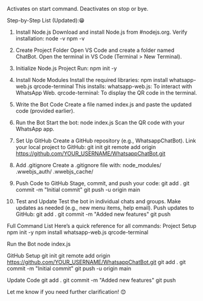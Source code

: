 Activates on start command.
Deactivates on stop or bye.

Step-by-Step List (Updated):😁
1. Install Node.js
Download and install Node.js from #nodejs.org.
Verify installation:
node -v
npm -v

2. Create Project Folder
Open VS Code and create a folder named ChatBot.
Open the terminal in VS Code (Terminal > New Terminal).

3. Initialize Node.js Project
Run:
npm init -y

4. Install Node Modules
Install the required libraries:
npm install whatsapp-web.js qrcode-terminal
This installs:
	whatsapp-web.js: To interact with WhatsApp Web.
	qrcode-terminal: To display the QR code in the terminal.

5. Write the Bot Code
Create a file named index.js and paste the updated code (provided earlier).


6. Run the Bot
Start the bot:
node index.js
Scan the QR code with your WhatsApp app.

7. Set Up GitHub
Create a GitHub repository (e.g., WhatsappChatBot).
Link your local project to GitHub:
git init
git remote add origin https://github.com/YOUR_USERNAME/WhatsappChatBot.git


8. Add .gitignore
Create a .gitignore file with:
node_modules/
.wwebjs_auth/
.wwebjs_cache/


9. Push Code to GitHub
Stage, commit, and push your code:
git add .
git commit -m "Initial commit"
git push -u origin main


10. Test and Update
Test the bot in individual chats and groups.
Make updates as needed (e.g., new menu items, help email).
Push updates to GitHub:
git add .
git commit -m "Added new features"
git push


Full Command List
Here’s a quick reference for all commands:
Project Setup
npm init -y
npm install whatsapp-web.js qrcode-terminal

Run the Bot
node index.js

GitHub Setup
git init
git remote add origin https://github.com/YOUR_USERNAME/WhatsappChatBot.git
git add .
git commit -m "Initial commit"
git push -u origin main

Update Code
git add .
git commit -m "Added new features"
git push

Let me know if you need further clarification! 😊